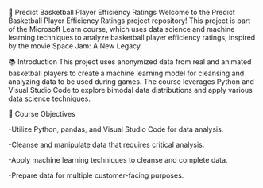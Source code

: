 🏀 Predict Basketball Player Efficiency Ratings
Welcome to the Predict Basketball Player Efficiency Ratings project repository! This project is part of the Microsoft Learn course, which uses data science and machine learning techniques to analyze basketball player efficiency ratings, inspired by the movie Space Jam: A New Legacy.

📚 Introduction
This project uses anonymized data from real and animated basketball players to create a machine learning model for cleansing and analyzing data to be used during games. The course leverages Python and Visual Studio Code to explore bimodal data distributions and apply various data science techniques.

🎯 Course Objectives

-Utilize Python, pandas, and Visual Studio Code for data analysis.

-Cleanse and manipulate data that requires critical analysis.

-Apply machine learning techniques to cleanse and complete data.

-Prepare data for multiple customer-facing purposes.
